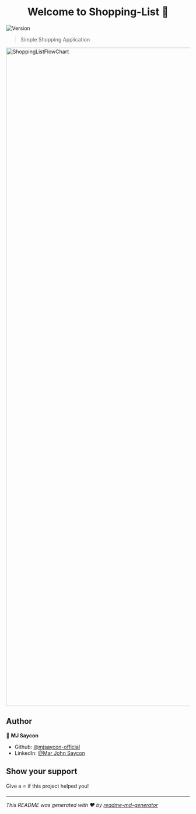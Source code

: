 <h1 align="center">Welcome to Shopping-List 👋</h1>
<p>
  <img alt="Version" src="https://img.shields.io/badge/version-v1.0.0-blue.svg?cacheSeconds=2592000" />
</p>

> Simple Shopping Application

<img width="1800" alt="ShoppingListFlowChart" src="https://user-images.githubusercontent.com/37238872/204228198-7c88cb6b-50b9-4c45-9f42-34cc13b25cb0.png">

## Author

👤 **MJ Saycon**

* Github: [@mjsaycon-official](https://github.com/mjsaycon-official)
* LinkedIn: [@Mar John Saycon](https://www.linkedin.com/in/mar-john-saycon-12120711a/)

## Show your support

Give a ⭐️ if this project helped you!

***
_This README was generated with ❤️ by [readme-md-generator](https://github.com/kefranabg/readme-md-generator)_
